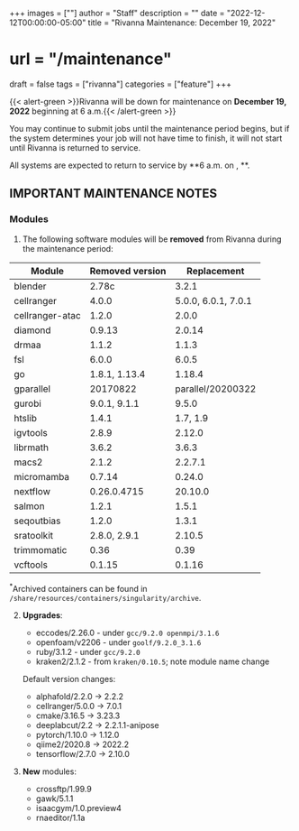 +++
images = [""]
author = "Staff"
description = ""
date = "2022-12-12T00:00:00-05:00"
title = "Rivanna Maintenance: December 19, 2022"
# url = "/maintenance"
draft = false
tags = ["rivanna"]
categories = ["feature"]
+++

{{< alert-green >}}Rivanna will be down for maintenance on <strong>December 19, 2022</strong> beginning at 6 a.m.{{< /alert-green >}}

You may continue to submit jobs until the maintenance period begins, but if the system determines your job will not have time to finish, it will not start until Rivanna is returned to service.

All systems are expected to return to service by **6 a.m. on , **.

## IMPORTANT MAINTENANCE NOTES

### Modules

1. The following software modules will be **removed** from Rivanna during the maintenance period:

| Module | Removed version | Replacement |
|---|---|---|
|blender     |2.78c | 3.2.1 |
|cellranger      |4.0.0 | 5.0.0, 6.0.1, 7.0.1 |
|cellranger-atac |1.2.0 | 2.0.0 |
|diamond     |0.9.13| 2.0.14|
|drmaa       |1.1.2 | 1.1.3 |
|fsl         |6.0.0 | 6.0.5 |
|go          |1.8.1, 1.13.4 | 1.18.4 |
|gparallel   |20170822 | parallel/20200322 |
|gurobi      |9.0.1, 9.1.1 | 9.5.0 |
|htslib      |1.4.1 | 1.7, 1.9 |
|igvtools    |2.8.9 | 2.12.0 |
|librmath    |3.6.2 | 3.6.3 |
|macs2       |2.1.2 | 2.2.7.1 |
|micromamba  |0.7.14| 0.24.0 |
|nextflow    |0.26.0.4715 | 20.10.0 |
|salmon      |1.2.1 | 1.5.1 |
|seqoutbias  |1.2.0 | 1.3.1 |
|sratoolkit  |2.8.0, 2.9.1 | 2.10.5 |
|trimmomatic |0.36  | 0.39 |
|vcftools    |0.1.15| 0.1.16 |

<sup>*</sup>Archived containers can be found in `/share/resources/containers/singularity/archive`.

2. **Upgrades**:
    - eccodes/2.26.0 - under `gcc/9.2.0 openmpi/3.1.6`
    - openfoam/v2206 - under `goolf/9.2.0_3.1.6`
    - ruby/3.1.2 - under `gcc/9.2.0`
    - kraken2/2.1.2 - from `kraken/0.10.5`; note module name change

    Default version changes:
    - alphafold/2.2.0 &rarr; 2.2.2
    - cellranger/5.0.0 &rarr; 7.0.1
    - cmake/3.16.5 &rarr; 3.23.3
    - deeplabcut/2.2 &rarr; 2.2.1.1-anipose
    - pytorch/1.10.0 &rarr; 1.12.0
    - qiime2/2020.8 &rarr; 2022.2
    - tensorflow/2.7.0 &rarr; 2.10.0

3. **New** modules:
    - crossftp/1.99.9
    - gawk/5.1.1
    - isaacgym/1.0.preview4
    - rnaeditor/1.1a
